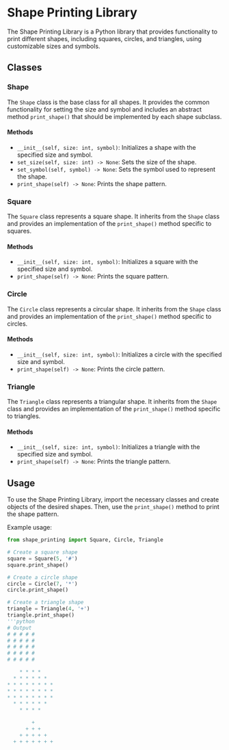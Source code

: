 # Shape Printing Library

The Shape Printing Library is a Python library that provides functionality to print different shapes, including squares, circles, and triangles, using customizable sizes and symbols.

## Classes

### Shape

The `Shape` class is the base class for all shapes. It provides the common functionality for setting the size and symbol and includes an abstract method `print_shape()` that should be implemented by each shape subclass.

#### Methods

- `__init__(self, size: int, symbol)`: Initializes a shape with the specified size and symbol.
- `set_size(self, size: int) -> None`: Sets the size of the shape.
- `set_symbol(self, symbol) -> None`: Sets the symbol used to represent the shape.
- `print_shape(self) -> None`: Prints the shape pattern.

### Square

The `Square` class represents a square shape. It inherits from the `Shape` class and provides an implementation of the `print_shape()` method specific to squares.

#### Methods

- `__init__(self, size: int, symbol)`: Initializes a square with the specified size and symbol.
- `print_shape(self) -> None`: Prints the square pattern.

### Circle

The `Circle` class represents a circular shape. It inherits from the `Shape` class and provides an implementation of the `print_shape()` method specific to circles.

#### Methods

- `__init__(self, size: int, symbol)`: Initializes a circle with the specified size and symbol.
- `print_shape(self) -> None`: Prints the circle pattern.

### Triangle

The `Triangle` class represents a triangular shape. It inherits from the `Shape` class and provides an implementation of the `print_shape()` method specific to triangles.

#### Methods

- `__init__(self, size: int, symbol)`: Initializes a triangle with the specified size and symbol.
- `print_shape(self) -> None`: Prints the triangle pattern.

## Usage

To use the Shape Printing Library, import the necessary classes and create objects of the desired shapes. Then, use the `print_shape()` method to print the shape pattern.

Example usage:

```python
from shape_printing import Square, Circle, Triangle

# Create a square shape
square = Square(5, '#')
square.print_shape()

# Create a circle shape
circle = Circle(7, '*')
circle.print_shape()

# Create a triangle shape
triangle = Triangle(4, '+')
triangle.print_shape()
'''python
# Output 
# # # # #
# # # # #
# # # # #
# # # # #
# # # # #

    * * * *    
  * * * * * *  
* * * * * * * *
* * * * * * * *
* * * * * * * *
  * * * * * *  
    * * * *

        +
      + + +
    + + + + +
  + + + + + + +



